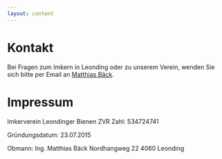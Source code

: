 ```yaml
---
layout: content
---
```


# Kontakt

Bei Fragen zum Imkern in Leonding oder zu unserem Verein, wenden Sie sich bitte per Email an [Matthias Bäck](mailto:matthias.baeck@gmail.com).

# Impressum

Imkerverein Leondinger Bienen
ZVR Zahl: 534724741

Gründungsdatum: 23.07.2015

Obmann: Ing. Matthias Bäck
Nordhangweg 22 
4060 Leonding
